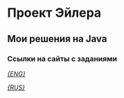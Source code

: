 # Проект Эйлера

## Мои решения на Java

### Ссылки на сайты с заданиями 

[*{ENG}*](https://projecteuler.net/)

[*{RUS}*](https://euler.jakumo.org)


